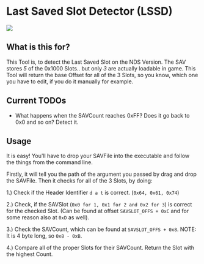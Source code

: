 # Last Saved Slot Detector (LSSD)

![](https://github.com/Universal-Team/Sim2Editor/blob/External-Tools/LSSD/Screenshot.png)

## What is this for?
This Tool is, to detect the Last Saved Slot on the NDS Version. The SAV stores *5* of the 0x1000 Slots.. but only *3* are actually loadable in game. This Tool will return the base Offset for all of the 3 Slots, so you know, which one you have to edit, if you do it manually for example.

## Current TODOs
- What happens when the SAVCount reaches 0xFF? Does it go back to 0x0 and so on? Detect it.

## Usage
It is easy! You'll have to drop your SAVFile into the executable and follow the things from the command line.

Firstly, it will tell you the path of the argument you passed by drag and drop the SAVFile. Then it checks for all of the 3 Slots, by doing:

1.) Check if the Header Identifier `d a t` is correct. (`0x64, 0x61, 0x74`)

2.) Check, if the SAVSlot (`0x0 for 1, 0x1 for 2 and 0x2 for 3`) is correct for the checked Slot. (Can be found at offset `SAVSLOT_OFFS + 0xC` and for some reason also at `0xD` as well).

3.) Check the SAVCount, which can be found at `SAVSLOT_OFFS + 0x8`. NOTE: It is 4 byte long, so `0x8 - 0xB`.

4.) Compare all of the proper Slots for their SAVCount. Return the Slot with the highest Count.